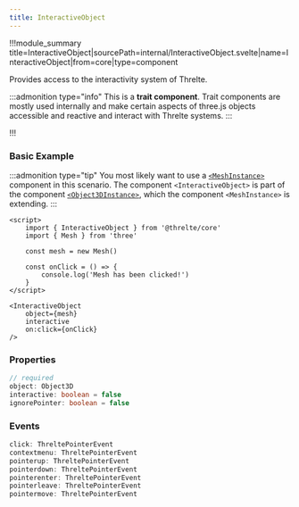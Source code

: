```yaml
---
title: InteractiveObject
---
```


!!!module_summary title=InteractiveObject|sourcePath=internal/InteractiveObject.svelte|name=InteractiveObject|from=core|type=component

Provides access to the interactivity system of Threlte.

:::admonition type="info"
This is a **trait component**. Trait components are mostly used internally and make certain aspects of three.js objects accessible and reactive and interact with Threlte systems.
:::

!!!

### Basic Example

:::admonition type="tip"
You most likely want to use a [`<MeshInstance>`](/core/mesh-instance) component in this scenario. The component `<InteractiveObject>` is part of the component [`<Object3DInstance>`](/core/object3d-instance), which the component `<MeshInstance>` is extending.
:::

```svelte
<script>
	import { InteractiveObject } from '@threlte/core'
	import { Mesh } from 'three'

	const mesh = new Mesh()

	const onClick = () => {
		console.log('Mesh has been clicked!')
	}
</script>

<InteractiveObject
	object={mesh}
	interactive
	on:click={onClick}
/>
```

### Properties

```ts
// required
object: Object3D
interactive: boolean = false
ignorePointer: boolean = false
```

### Events

```ts
click: ThreltePointerEvent
contextmenu: ThreltePointerEvent
pointerup: ThreltePointerEvent
pointerdown: ThreltePointerEvent
pointerenter: ThreltePointerEvent
pointerleave: ThreltePointerEvent
pointermove: ThreltePointerEvent
```
